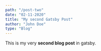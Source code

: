 ```yaml
---
path: "/post-two"
date: "02-11-2020"
title: "My second Gatsby Post"
author: "John Doe"
type: "Blog"
---
```



This is my very **second blog post** in gatsby.
